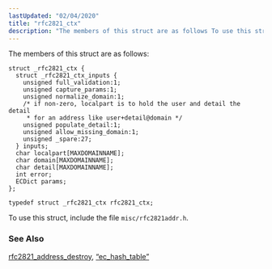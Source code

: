 ```yaml
---
lastUpdated: "02/04/2020"
title: "rfc2821_ctx"
description: "The members of this struct are as follows To use this struct include the file misc rfc 2821 addr h rfc 2821 address destroy Section 68 31 ec hash table..."
---
```


The members of this struct are as follows:

```
struct _rfc2821_ctx {
  struct _rfc2821_ctx_inputs {
    unsigned full_validation:1;
    unsigned capture_params:1;
    unsigned normalize_domain:1;
    /* if non-zero, localpart is to hold the user and detail the detail
     * for an address like user+detail@domain */
    unsigned populate_detail:1;
    unsigned allow_missing_domain:1;
    unsigned _spare:27;
  } inputs;
  char localpart[MAXDOMAINNAME];
  char domain[MAXDOMAINNAME];
  char detail[MAXDOMAINNAME];
  int error;
  ECDict params;
};

typedef struct _rfc2821_ctx rfc2821_ctx;
```

To use this struct, include the file `misc/rfc2821addr.h`.

### <a name="idp46569024"></a> See Also

[rfc2821_address_destroy](/momentum/3/3-api/apis-rfc-2821-address-destroy), [“ec_hash_table”](/momentum/3/3-api/structs-ec-hash-table)